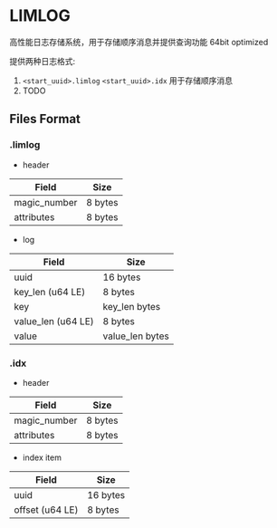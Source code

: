# LIMLOG

高性能日志存储系统，用于存储顺序消息并提供查询功能
64bit optimized

提供两种日志格式:

1. `<start_uuid>.limlog` `<start_uuid>.idx` 用于存储顺序消息
2. TODO

## Files Format

### .limlog

- header

| Field        | Size    |
| ------------ | ------- |
| magic_number | 8 bytes |
| attributes   | 8 bytes |

- log

| Field              | Size            |
| ------------------ | --------------- |
| uuid               | 16 bytes        |
| key_len (u64 LE)   | 8 bytes         |
| key                | key_len bytes   |
| value_len (u64 LE) | 8 bytes         |
| value              | value_len bytes |

### .idx

- header

| Field        | Size    |
| ------------ | ------- |
| magic_number | 8 bytes |
| attributes   | 8 bytes |

- index item

| Field               | Size     |
| ------------------- | -------- |
| uuid                | 16 bytes |
| offset (u64 LE)     | 8 bytes  |
